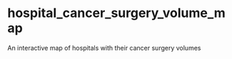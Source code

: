# hospital_cancer_surgery_volume_map
 An interactive map of hospitals with their cancer surgery volumes
